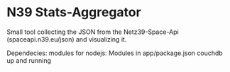 # N39 Stats-Aggregator
Small tool collecting the JSON from the Netz39-Space-Api (spaceapi.n39.eu/json) and visualizing it.

Dependecies:
modules for nodejs: Modules in app/package.json
couchdb up and running

